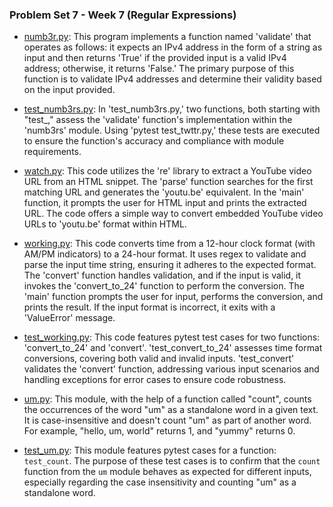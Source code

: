 ### Problem Set 7 - Week 7 (Regular Expressions)

- [numb3r.py](./numb3rs/numb3rs.py):  This program implements a function named 'validate' that operates as follows: it expects an IPv4 address in the form of a string as input and then returns 'True' if the provided input is a valid IPv4 address; otherwise, it returns 'False.' The primary purpose of this function is to validate IPv4 addresses and determine their validity based on the input provided.
- [test_numb3rs.py](./numb3rs/test_numb3rs.py):  In 'test_numb3rs.py,' two functions, both starting with "test_," assess the 'validate' function's implementation within the 'numb3rs' module. Using 'pytest test_twttr.py,' these tests are executed to ensure the function's accuracy and compliance with module requirements.
  
- [watch.py](./watch/watch.py):  This code utilizes the 're' library to extract a YouTube video URL from an HTML snippet. The 'parse' function searches for the first matching URL and generates the 'youtu.be' equivalent. In the 'main' function, it prompts the user for HTML input and prints the extracted URL. The code offers a simple way to convert embedded YouTube video URLs to 'youtu.be' format within HTML.

- [working.py](./working/working.py):  This code converts time from a 12-hour clock format (with AM/PM indicators) to a 24-hour format. It uses regex to validate and parse the input time string, ensuring it adheres to the expected format. The 'convert' function handles validation, and if the input is valid, it invokes the 'convert_to_24' function to perform the conversion. The 'main' function prompts the user for input, performs the conversion, and prints the result. If the input format is incorrect, it exits with a 'ValueError' message.
- [test_working.py](./working/test_working.py):  This code features pytest test cases for two functions: 'convert_to_24' and 'convert'. 'test_convert_to_24' assesses time format conversions, covering both valid and invalid inputs. 'test_convert' validates the 'convert' function, addressing various input scenarios and handling exceptions for error cases to ensure code robustness.
- [um.py](./um/um.py):  This module, with the help of a function called "count", counts the occurrences of the word "um" as a standalone word in a given text. It is case-insensitive and doesn't count "um" as part of another word. For example, "hello, um, world" returns 1, and "yummy" returns 0.
- [test_um.py](./um/test_um.py):  This module features pytest cases for a function: `test_count`. The purpose of these test cases is to confirm that the `count` function from the `um` module behaves as expected for different inputs, especially regarding the case insensitivity and counting "um" as a standalone word.

